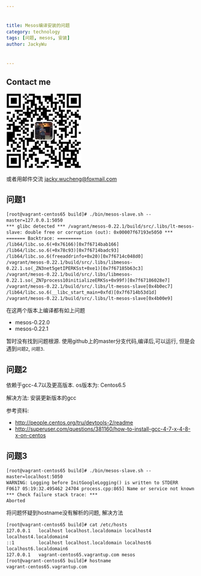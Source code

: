 ```yaml
---


title: Mesos编译安装的问题
category: technology
tags: [问题, mesos, 安装]
author: JackyWu


---
```


## Contact me

![](/assets/images/weixin-pic-jackywu.jpg)

或者用邮件交流 <a href="mailto:jacky.wucheng@foxmail.com">jacky.wucheng@foxmail.com</a>

## 问题1

    [root@vagrant-centos65 build]# ./bin/mesos-slave.sh --master=127.0.0.1:5050
    *** glibc detected *** /vagrant/mesos-0.22.1/build/src/.libs/lt-mesos-slave: double free or corruption (out): 0x00007f67193e5050 ***
    ======= Backtrace: =========
    /lib64/libc.so.6(+0x76166)[0x7f6714bab166]
    /lib64/libc.so.6(+0x78c93)[0x7f6714badc93]
    /lib64/libc.so.6(freeaddrinfo+0x20)[0x7f6714c048d0]
    /vagrant/mesos-0.22.1/build/src/.libs/libmesos-0.22.1.so(_ZN3net5getIPERKSst+0xe1)[0x7f67185b63c3]
    /vagrant/mesos-0.22.1/build/src/.libs/libmesos-0.22.1.so(_ZN7process10initializeERKSs+0x99f)[0x7f67186028e7]
    /vagrant/mesos-0.22.1/build/src/.libs/lt-mesos-slave[0x4b0ec7]
    /lib64/libc.so.6(__libc_start_main+0xfd)[0x7f6714b53d1d]
    /vagrant/mesos-0.22.1/build/src/.libs/lt-mesos-slave[0x4b00e9]

在这两个版本上编译都有如上问题

- mesos-0.22.0
- mesos-0.22.1

暂时没有找到问题根源.
使用github上的master分支代码,编译后,可以运行, 但是会遇到`问题2`, `问题3`.

## 问题2

依赖于gcc-4.7以及更高版本.
os版本为: Centos6.5

解决方法: 安装更新版本的gcc

参考资料:

- http://people.centos.org/tru/devtools-2/readme
- http://superuser.com/questions/381160/how-to-install-gcc-4-7-x-4-8-x-on-centos

## 问题3

    [root@vagrant-centos65 build]# ./bin/mesos-slave.sh --master=localhost:5050
    WARNING: Logging before InitGoogleLogging() is written to STDERR
    F0617 05:19:32.495462 24704 process.cpp:865] Name or service not known
    *** Check failure stack trace: ***
    Aborted

将问题怀疑到hostname没有解析的问题, 解决方法

    [root@vagrant-centos65 build]# cat /etc/hosts
    127.0.0.1   localhost localhost.localdomain localhost4 localhost4.localdomain4
    ::1         localhost localhost.localdomain localhost6 localhost6.localdomain6
    127.0.0.1   vagrant-centos65.vagrantup.com mesos
    [root@vagrant-centos65 build]# hostname
    vagrant-centos65.vagrantup.com


